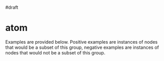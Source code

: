 #draft 

# atom
Examples are provided below. Positive examples are instances of nodes that would be a subset of this group, negative examples are instances of nodes that would not be a subset of this group.